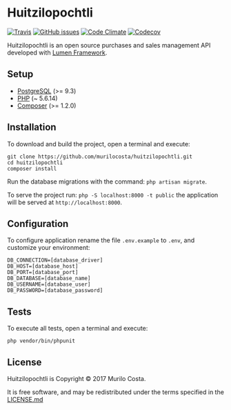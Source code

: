 # Huitzilopochtli

[![Travis](https://img.shields.io/travis/murilocosta/tepoztecatl.svg?style=flat-square)](https://travis-ci.org/murilocosta/tepoztecatl)
[![GitHub issues](https://img.shields.io/github/issues/murilocosta/tepoztecatl.svg?style=flat-square)](https://github.com/murilocosta/tepoztecatl/issues)
[![Code Climate](https://img.shields.io/codeclimate/github/murilocosta/tepoztecatl.svg?style=flat-square)](https://codeclimate.com/github/murilocosta/tepoztecatl)
[![Codecov](https://img.shields.io/codecov/c/github/murilocosta/tepoztecatl.svg?style=flat-square)](https://codecov.io/gh/murilocosta/tepoztecatl)

Huitzilopochtli is an open source purchases and sales management API developed with [Lumen Framework](https://lumen.laravel.com/).

## Setup

- [PostgreSQL](http://www.postgresql.org) (>= 9.3)
- [PHP](http://php.net) (~ 5.6.14)
- [Composer](https://getcomposer.org/) (>= 1.2.0)

## Installation

To download and build the project, open a terminal and execute:

```
git clone https://github.com/murilocosta/huitzilopochtli.git
cd huitzilopochtli
composer install
```

Run the database migrations with the command: `php artisan migrate`.

To serve the project run: `php -S localhost:8000 -t public` the application will be served at `http://localhost:8000`.

## Configuration

To configure application rename the file `.env.example` to `.env`, and customize your environment:

```
DB_CONNECTION=[database_driver]
DB_HOST=[database_host]
DB_PORT=[database_port]
DB_DATABASE=[database_name]
DB_USERNAME=[database_user]
DB_PASSWORD=[database_password]
```

## Tests

To execute all tests, open a terminal and execute:

```
php vendor/bin/phpunit
```

## License

Huitzilopochtli is Copyright © 2017 Murilo Costa.

It is free software, and may be redistributed under the terms specified in the [LICENSE.md](LICENSE.md)

